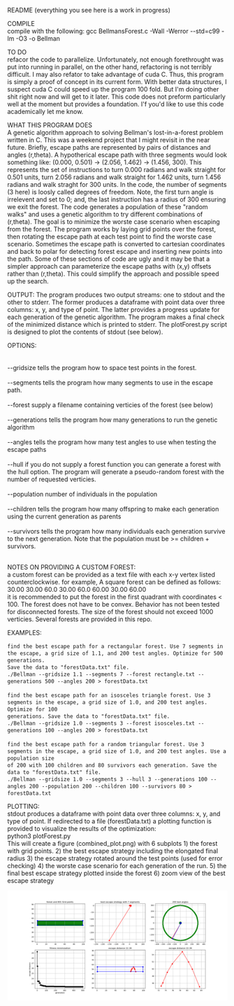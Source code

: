 README (everything you see here is a work in progress)

COMPILE<br>
compile with the following: gcc BellmansForest.c -Wall -Werror --std=c99 -lm -O3 -o Bellman

TO DO<br>
refacor the code to parallelize. Unfortunately, not enough forethrought was put into running in parallel, on the other hand, refactoring is not terribly
difficult. I may also refator to take advantage of cuda C. Thus, this program is simply a proof of concept in its current form. With better data structures, 
I suspect cuda C could speed up the program 100 fold. But I'm doing other shit right now and will get to it later. This code does not preform particularly 
well at the moment but provides a foundation. I'f you'd like to use this code academically let me know. 

WHAT THIS PROGRAM DOES<br>
A genetic algorithm approach to solving Bellman's lost-in-a-forest problem written in C. This was a weekend project that I might revisit in the near future. 
Briefly, escape paths are represented by pairs of distances and angles (r,theta). A hypotherical escape path with three segments would look something like:
(0.000, 0.501) -> (2.056, 1.462) -> (1.456, 300). This represents the set of instructions to turn 0.000 radians and walk straight for 0.501 units, turn 2.056
radians and walk straight for 1.462 units, turn 1.456 radians and walk straght for 300 units. In the code, the number of segments (3 here) is loosly called
degrees of freedom. Note, the first turn angle is irrelevent and set to 0; and, the last instruction has a radius of 300 ensuring we exit the forest. The code
generates a population of these "random walks" and uses a genetic algorithm to try different combinations of (r,theta). The goal is to minimize the worste case 
scenario when escaping from the forest. The program works by laying grid points over the forest, then rotating the escape path at each test point to find the 
worste case scenario. Sometimes the escape path is converted to cartesian coordinates and back to polar for detecting forest escape and inserting new points 
into the path. Some of these sections of code are ugly and it may be that a simpler approach can parameterize the escape paths with (x,y) offsets rather than 
(r,theta). This could simplify the approach and possible speed up the search.

OUTPUT:
The program produces two output streams: one to stdout and the other to stderr. The former produces a dataframe with point data over three columns: x, y, and
type of point. The latter provides a progress update for each generation of the genetic algorithm. The program makes a final check of the minimized distance
which is printed to stderr. The plotForest.py script is designed to plot the contents of stdout (see below).

OPTIONS:<br>
<br><br>--gridsize <float> tells the program how to space test points in the forest. 
<br><br>--segments <int> tells the program how many segments to use in the escape path.
<br><br>--forest <string> supply a filename containing verticies of the forest (see below)
<br><br>--generations <int> tells the program how many generations to run the genetic algorithm
<br><br>--angles <int> tells the program how many test angles to use when testing the escape paths
<br><br>--hull <int> if you do not supply a forest function you can generate a forest with the hull option.
	The program will generate a pseudo-random forest with the number of requested verticies.
<br><br>--population <int> number of individuals in the population
<br><br>--children <int> tells the program how many offspring to make each generation using the
	current generation as parents
<br><br>--survivors <int> tells the program how many individuals each generation survive to the next 
	generation. Note that the population must be >= children + survivors.

<br>NOTES ON PROVIDING A CUSTOM FOREST:<br>
	a custom forest can be provided as a text file with each x-y vertex listed counterclockwise. for example, A square forest can be defined as follows:
<br>
	30.00   30.00
	60.0    30.00
	60.0    60.00
	30.00   60.00
<br>
	it is recommended to put the forest in the first quadrant with coordinates < 100. The forest does not have to be convex. Behavior has not been tested
	for disconnected forests. The size of the forest should not exceed 1000 verticies. Several forests are provided in this repo. 

EXAMPLES:<br>

	find the best escape path for a rectangular forest. Use 7 segments in the escape, a grid size of 1.1, and 200 test angles. Optimize for 500 generations.
	Save the data to "forestData.txt" file.
	./Bellman --gridsize 1.1 --segments 7 --forest rectangle.txt --generations 500 --angles 200 > forestData.txt

	find the best escape path for an isosceles triangle forest. Use 3 segments in the escape, a grid size of 1.0, and 200 test angles. Optimize for 100 
	generations. Save the data to "forestData.txt" file.
	./Bellman --gridsize 1.0 --segments 3 --forest isosceles.txt --generations 100 --angles 200 > forestData.txt

	find the best escape path for a random triangular forest. Use 3 segments in the escape, a grid size of 1.0, and 200 test angles. Use a population size 
	of 200 with 100 children and 80 survivors each generation. Save the data to "forestData.txt" file.
	./Bellman --gridsize 1.0 --segments 3 --hull 3 --generations 100 --angles 200 --population 200 --children 100 --survivors 80 > forestData.txt
	
PLOTTING:<br>
	stdout produces a dataframe with point data over three columns: x, y, and type of point. If redirected to a file (forestData.txt) a plotting function
	is provided to visualize the results of the optimization:
	<br>
	python3 plotForest.py
	<br>
	This will create a figure (combined_plot.png) with 6 subplots
	1) the forest with grid points.
	2) the best escape strategy including the elongated final radius
	3) the escape strategy rotated around the test points (used for error checking)
	4) the worste case scenario for each generation of the run.
	5) the final best escape strategy plotted inside the forest
	6) zoom view of the best escape strategy

![Screenshot](example_plot.png)
